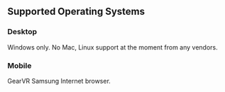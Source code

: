 ## Supported Operating Systems

### Desktop

Windows only.
No Mac, Linux support at the moment from any vendors.

### Mobile

GearVR Samsung Internet browser.
